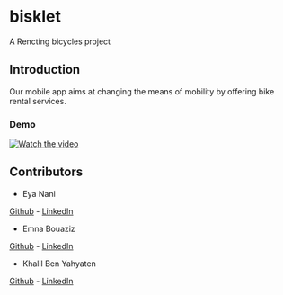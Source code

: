 # bisklet

A Rencting bicycles project 

## Introduction
Our mobile app aims at changing the means of mobility by offering bike rental services.

### Demo
[![Watch the video](https://www.youtube.com/watch?v=1nTimm2LmnE)](https://www.youtube.com/watch?v=1nTimm2LmnE)


## Contributors
- Eya Nani 

[Github](https://github.com/eya-98) - [LinkedIn](https://www.linkedin.com/in/eya-nani-534996154/)

- Emna Bouaziz

[Github](https://github.com/emnabz) - [LinkedIn](https://www.linkedin.com/in/emna-bouaziz-4634771b7/)

- Khalil Ben Yahyaten 

[Github](https://github.com/khalilbenyahyaten) - [LinkedIn](https://www.linkedin.com/in/khalil-ben-yahyaten-579243155/)



